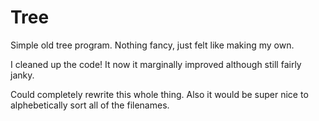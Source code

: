 # Tree

Simple old tree program. Nothing fancy, just felt like making my own.

I cleaned up the code! It now it marginally improved although still fairly
janky.

Could completely rewrite this whole thing. Also it would be super nice to
alphebetically sort all of the filenames.
